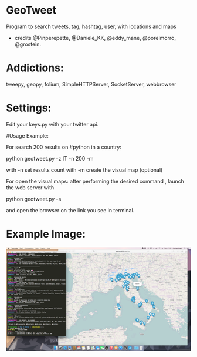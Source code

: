 # GeoTweet
Program to search tweets, tag, hashtag, user, with locations and maps
- credits @Pinperepette, @Daniele_KK, @eddy_mane, @porelmorro, @grostein.

# Addictions:
tweepy, geopy, folium, SimpleHTTPServer, SocketServer, webbrowser

# Settings:
Edit your keys.py with your twitter api.

#Usage Example:

For search 200 results on #python in a country:

python geotweet.py -z IT -n 200 -m

with -n set results count
with -m create the visual map (optional)

For open the visual maps:
after performing the desired command , 
launch the web server with 

python geotweet.py -s

and open the browser on the link you see in terminal.
# Example Image:

![](https://github.com/Pinperepette/GeoTweet/blob/master/image.png)
